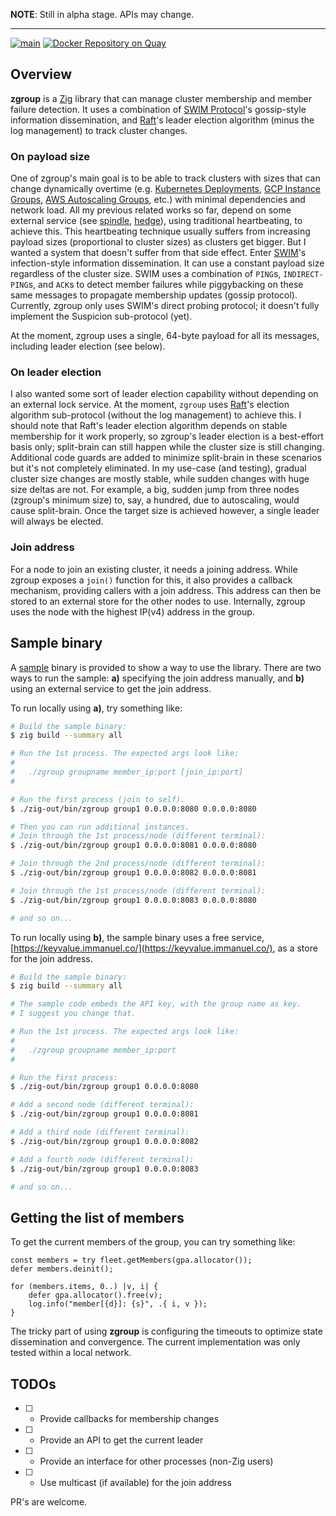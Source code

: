 **NOTE**: Still in alpha stage. APIs may change.

---

[![main](https://github.com/flowerinthenight/zgroup/actions/workflows/main.yml/badge.svg)](https://github.com/flowerinthenight/zgroup/actions/workflows/main.yml)
[![Docker Repository on Quay](https://quay.io/repository/flowerinthenight/zgroup/status "Docker Repository on Quay")](https://quay.io/repository/flowerinthenight/zgroup)

## Overview

**zgroup** is a [Zig](https://ziglang.org/) library that can manage cluster membership and member failure detection. It uses a combination of [SWIM Protocol](https://www.cs.cornell.edu/projects/Quicksilver/public_pdfs/SWIM.pdf)'s gossip-style information dissemination, and [Raft](https://raft.github.io/raft.pdf)'s leader election algorithm (minus the log management) to track cluster changes.

### On payload size

One of zgroup's main goal is to be able to track clusters with sizes that can change dynamically overtime (e.g. [Kubernetes Deployments](https://kubernetes.io/docs/concepts/workloads/controllers/deployment/), [GCP Instance Groups](https://cloud.google.com/compute/docs/instance-groups), [AWS Autoscaling Groups](https://docs.aws.amazon.com/autoscaling/ec2/userguide/auto-scaling-groups.html), etc.) with minimal dependencies and network load. All my previous related works so far, depend on some external service (see [spindle](https://github.com/flowerinthenight/spindle), [hedge](https://github.com/flowerinthenight/hedge)), using traditional heartbeating, to achieve this. This heartbeating technique usually suffers from increasing payload sizes (proportional to cluster sizes) as clusters get bigger. But I wanted a system that doesn't suffer from that side effect. Enter [SWIM](https://www.cs.cornell.edu/projects/Quicksilver/public_pdfs/SWIM.pdf)'s infection-style information dissemination. It can use a constant payload size regardless of the cluster size. SWIM uses a combination of `PING`s, `INDIRECT-PING`s, and `ACK`s to detect member failures while piggybacking on these same messages to propagate membership updates (gossip protocol). Currently, zgroup only uses SWIM's direct probing protocol; it doesn't fully implement the Suspicion sub-protocol (yet).

At the moment, zgroup uses a single, 64-byte payload for all its messages, including leader election (see below).

### On leader election

I also wanted some sort of leader election capability without depending on an external lock service. At the moment, `zgroup` uses [Raft](https://raft.github.io/raft.pdf)'s election algorithm sub-protocol (without the log management) to achieve this. I should note that Raft's leader election algorithm depends on stable membership for it work properly, so zgroup's leader election is a best-effort basis only; split-brain can still happen while the cluster size is still changing. Additional code guards are added to minimize split-brain in these scenarios but it's not completely eliminated. In my use-case (and testing), gradual cluster size changes are mostly stable, while sudden changes with huge size deltas are not. For example, a big, sudden jump from three nodes (zgroup's minimum size) to, say, a hundred, due to autoscaling, would cause split-brain. Once the target size is achieved however, a single leader will always be elected.

### Join address

For a node to join an existing cluster, it needs a joining address. While zgroup exposes a `join()` function for this, it also provides a callback mechanism, providing callers with a join address. This address can then be stored to an external store for the other nodes to use. Internally, zgroup uses the node with the highest IP(v4) address in the group.

## Sample binary

A [sample](./src/main.zig) binary is provided to show a way to use the library. There are two ways to run the sample: **a)** specifying the join address manually, and **b)** using an external service to get the join address.

To run locally using **a)**, try something like:

```sh
# Build the sample binary:
$ zig build --summary all

# Run the 1st process. The expected args look like:
#
#   ./zgroup groupname member_ip:port [join_ip:port]
#

# Run the first process (join to self).
$ ./zig-out/bin/zgroup group1 0.0.0.0:8080 0.0.0.0:8080

# Then you can run additional instances.
# Join through the 1st process/node (different terminal):
$ ./zig-out/bin/zgroup group1 0.0.0.0:8081 0.0.0.0:8080

# Join through the 2nd process/node (different terminal):
$ ./zig-out/bin/zgroup group1 0.0.0.0:8082 0.0.0.0:8081

# Join through the 1st process/node (different terminal):
$ ./zig-out/bin/zgroup group1 0.0.0.0:8083 0.0.0.0:8080

# and so on...
```

To run locally using **b)**, the sample binary uses a free service, [https://keyvalue.immanuel.co/](https://keyvalue.immanuel.co/), as a store for the join address.

```sh
# Build the sample binary:
$ zig build --summary all

# The sample code embeds the API key, with the group name as key.
# I suggest you change that.

# Run the 1st process. The expected args look like:
#
#   ./zgroup groupname member_ip:port
#

# Run the first process:
$ ./zig-out/bin/zgroup group1 0.0.0.0:8080

# Add a second node (different terminal):
$ ./zig-out/bin/zgroup group1 0.0.0.0:8081

# Add a third node (different terminal):
$ ./zig-out/bin/zgroup group1 0.0.0.0:8082

# Add a fourth node (different terminal):
$ ./zig-out/bin/zgroup group1 0.0.0.0:8083

# and so on...
```

## Getting the list of members

To get the current members of the group, you can try something like:

```zig
const members = try fleet.getMembers(gpa.allocator());
defer members.deinit();

for (members.items, 0..) |v, i| {
    defer gpa.allocator().free(v);
    log.info("member[{d}]: {s}", .{ i, v });
}
```

The tricky part of using **zgroup** is configuring the timeouts to optimize state dissemination and convergence. The current implementation was only tested within a local network.

## TODOs

- [ ] - Provide callbacks for membership changes
- [ ] - Provide an API to get the current leader
- [ ] - Provide an interface for other processes (non-Zig users)
- [ ] - Use multicast (if available) for the join address

PR's are welcome.

